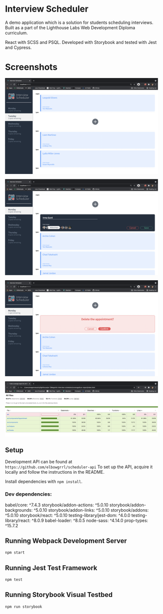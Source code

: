 # Interview Scheduler

A demo application which is a solution for students scheduling interviews. Built as a part of the Lighthouse Labs Web Development Diploma curriculum. 

React with SCSS and PSQL. Developed with Storybook and tested with Jest and Cypress.


# Screenshots

![Appointments](https://github.com/elbowgrrl/MeganVs-interview-scheduler/blob/master/docs/Interview%20Scheduler%20appointments.png)

![Form](https://github.com/elbowgrrl/MeganVs-interview-scheduler/blob/master/docs/Interview%20Scheduler%20Form.png)

![Delete](https://github.com/elbowgrrl/MeganVs-interview-scheduler/blob/master/docs/Interview%20Scheduler%20Delete.png)

![Test Coverage](https://github.com/elbowgrrl/MeganVs-interview-scheduler/blob/master/docs/Interview%20Scheduler%20Test%20Coverage.png)

## Setup

Development API can be found at `https://github.com/elbowgrrl/scheduler-api`
To set up the API, acquire it locally and follow the instructions in the README.

Install dependencies with `npm install`.

### Dev dependencies: 

  babel/core: ^7.4.3
  storybook/addon-actions: ^5.0.10
  storybook/addon-backgrounds: ^5.0.10
  storybook/addon-links: ^5.0.10
  storybook/addons: ^5.0.10
  storybook/react: ^5.0.10
  testing-library/jest-dom: ^4.0.0
  testing-library/react: ^8.0.9
  babel-loader: ^8.0.5
  node-sass: ^4.14.0
  prop-types: ^15.7.2
    

## Running Webpack Development Server

```sh
npm start
```

## Running Jest Test Framework

```sh
npm test
```

## Running Storybook Visual Testbed

```sh
npm run storybook
```
